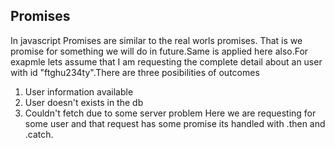## Promises 
In javascript Promises are similar to the real worls promises.
That is we promise for something we will do in future.Same is applied here also.For exapmle lets assume that I am requesting the complete detail about an user with id "ftghu234ty".There are three posibilities of outcomes
1. User information available
2. User doesn't exists in the db
3. Couldn't fetch due to some server problem
Here we are requesting for some user and that request has some promise its handled with .then and .catch.